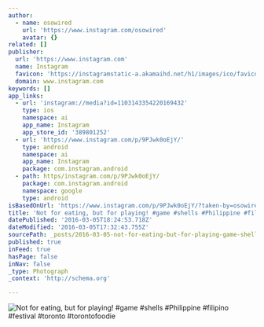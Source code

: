```yaml
---
author:
  - name: osowired
    url: 'https://www.instagram.com/osowired'
    avatar: {}
related: []
publisher:
  url: 'https://www.instagram.com'
  name: Instagram
  favicon: 'https://instagramstatic-a.akamaihd.net/h1/images/ico/favicon.ico/7cdab0872b15.ico'
  domain: www.instagram.com
keywords: []
app_links:
  - url: 'instagram://media?id=1103143354220169432'
    type: ios
    namespace: ai
    app_name: Instagram
    app_store_id: '389801252'
  - url: 'https://www.instagram.com/p/9PJwk0oEjY/'
    type: android
    namespace: ai
    app_name: Instagram
    package: com.instagram.android
  - path: https/instagram.com/p/9PJwk0oEjY/
    package: com.instagram.android
    namespace: google
    type: android
isBasedOnUrl: 'https://www.instagram.com/p/9PJwk0oEjY/?taken-by=osowired'
title: 'Not for eating, but for playing! #game #shells #Philippine #filipino #festival #toronto #torontofoodie'
datePublished: '2016-03-05T18:24:53.718Z'
dateModified: '2016-03-05T17:32:43.755Z'
sourcePath: _posts/2016-03-05-not-for-eating-but-for-playing-game-shells-philippine.md
published: true
inFeed: true
hasPage: false
inNav: false
_type: Photograph
_context: 'http://schema.org'

---
```

![Not for eating&comma; but for playing&excl; &num;game &num;shells &num;Philippine &num;filipino &num;festival &num;toronto &num;torontofoodie](https://scontent.cdninstagram.com/t51.2885-15/s640x640/sh0.08/e35/12144206_432491763606803_908152417_n.jpg?ig_cache_key=MTEwMzE0MzM1NDIyMDE2OTQzMg%3D%3D.2)